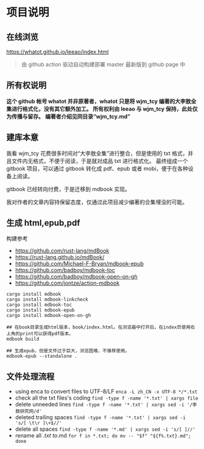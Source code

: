 # 项目说明

<!-- toc -->

## 在线浏览

<https://whatot.github.io/leeao/index.html>

> 由 github action 驱动自动构建部署 master 最新版到 github page 中

## 所有权说明

**这个 github 帐号 whatot 并非原著者，whatot 只是将 wjm_tcy 编著的大李敖全集进行格式化，没有其它额外加工。
所有权利由 leeao 与 wjm_tcy 保持，此处仅为传播与留存。**
**编著者介绍见同目录“wjm_tcy.md”**

## 建库本意

我看 wjm_tcy 花费很多时间对“大李敖全集”进行整合，但是使用的 txt 格式，并且文件内无格式，不便于阅读，于是就对成品 txt 进行格式化。
最终组成一个 gitbook 项目，可以通过 gitbook 转化成 pdf、epub 或者 mobi，便于在各种设备上阅读。

gitbook 已经转向付费，于是迁移到 mdbook 实现。

我对作者的文章内容持保留态度，仅通过此项目减少编著的合集埋没的可能。

## 生成 html,epub,pdf

构建参考

- <https://github.com/rust-lang/mdBook>
- <https://rust-lang.github.io/mdBook/>
- <https://github.com/Michael-F-Bryan/mdbook-epub>
- <https://github.com/badboy/mdbook-toc>
- <https://github.com/badboy/mdbook-open-on-gh>
- <https://github.com/jontze/action-mdbook>

```shell
cargo install mdbook
cargo install mdbook-linkcheck
cargo install mdbook-toc
cargo install mdbook-epub
cargo install mdbook-open-on-gh

## 在book目录生成html版本，book/index.html。在浏览器中打开后，在index页使用右上角的print可以获得pdf版本。
mdbook build

## 生成epub，但是文件过于巨大，浏览困难，不推荐使用。
mdbook-epub --standalone .
```

## 文件处理流程

- using enca to convert files to UTF-8/LF
  `enca -L zh_CN -x UTF-8 */*.txt`
- check all the txt files's coding
  `find -type f -name '*.txt' | xargs file`
- delete unneeded lines
  `find -type f -name '*.txt' | xargs sed -i '/李敖研究网/d'`
- deleted trailing spaces
  `find -type f -name '*.txt' | xargs sed -i 's/[ \t\r ]\+$//'`
- delete all spaces
  `find -type f -name '*.md' | xargs sed -i 's/[ ]//'`
- rename all _.txt to_.md
  `for f in *.txt; do mv -- "$f" "${f%.txt}.md"; done`
